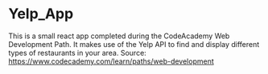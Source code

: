 # Yelp_App
This is a small react app completed during the CodeAcademy Web Development Path. It makes use of the Yelp API to find and display different types of restaurants in your area. Source: https://www.codecademy.com/learn/paths/web-development
